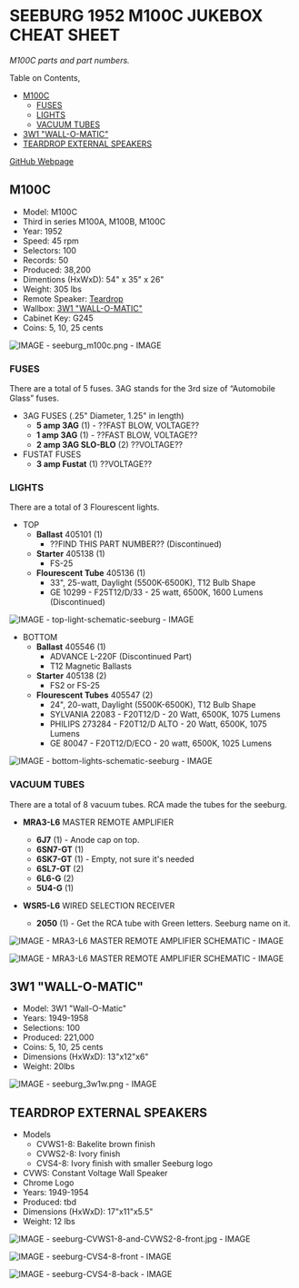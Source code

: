 # SEEBURG 1952 M100C JUKEBOX CHEAT SHEET

_M100C parts and part numbers._

Table on Contents,

* [M100C](https://github.com/JeffDeCola/my-cheat-sheets/tree/master/other/random-stuff/seeburg-1952-m100c-jukebox-cheat-sheet#m100c)
  * [FUSES](https://github.com/JeffDeCola/my-cheat-sheets/tree/master/other/random-stuff/seeburg-1952-m100c-jukebox-cheat-sheet#fuses)
  * [LIGHTS](https://github.com/JeffDeCola/my-cheat-sheets/tree/master/other/random-stuff/seeburg-1952-m100c-jukebox-cheat-sheet#lights)
  * [VACUUM TUBES](https://github.com/JeffDeCola/my-cheat-sheets/tree/master/other/random-stuff/seeburg-1952-m100c-jukebox-cheat-sheet#vacuum-tubes)
* [3W1 "WALL-O-MATIC"](https://github.com/JeffDeCola/my-cheat-sheets/tree/master/other/random-stuff/seeburg-1952-m100c-jukebox-cheat-sheet#3w1-wall-o-matic)
* [TEARDROP EXTERNAL SPEAKERS](https://github.com/JeffDeCola/my-cheat-sheets/tree/master/other/random-stuff/seeburg-1952-m100c-jukebox-cheat-sheet#teardrop-external-speakers)

[GitHub Webpage](https://jeffdecola.github.io/my-cheat-sheets/)

## M100C

* Model: M100C
* Third in series M100A, M100B, M100C
* Year: 1952
* Speed: 45 rpm
* Selectors: 100
* Records: 50
* Produced: 38,200
* Dimentions (HxWxD): 54" x 35" x 26"
* Weight: 305 lbs
* Remote Speaker: [Teardrop]()
* Wallbox: [3W1 "WALL-O-MATIC"]()
* Cabinet Key: G245
* Coins: 5, 10, 25 cents

![IMAGE - seeburg_m100c.png - IMAGE](../../../docs/pics/seeburg_m100c.png)

### FUSES

There are a total of 5 fuses. 3AG stands for the 3rd size of “Automobile Glass” fuses.

* 3AG FUSES  (.25" Diameter, 1.25" in length)
  * **5 amp 3AG** (1) - ??FAST BLOW, VOLTAGE??
  * **1 amp 3AG** (1) - ??FAST BLOW, VOLTAGE??
  * **2 amp 3AG SLO-BLO** (2) ??VOLTAGE??
* FUSTAT FUSES  
  * **3 amp Fustat** (1) ??VOLTAGE??

### LIGHTS

There are a total of 3 Flourescent lights.

* TOP
  * **Ballast** 405101 (1)
    * ??FIND THIS PART NUMBER?? (Discontinued)
  * **Starter** 405138 (1)
    * FS-25
  * **Flourescent Tube** 405136 (1)
    * 33", 25-watt, Daylight (5500K-6500K), T12 Bulb Shape
    * GE 10299 - F25T12/D/33 - 25 watt, 6500K, 1600 Lumens (Discontinued)

![IMAGE - top-light-schematic-seeburg - IMAGE](../../../docs/pics/top-light-schematic-seeburg.jpg)

* BOTTOM
  * **Ballast** 405546 (1)
    * ADVANCE L-220F (Discontinued Part)
    * T12 Magnetic Ballasts
  * **Starter** 405138 (2)
    * FS2 or FS-25
  * **Flourescent Tubes** 405547 (2)
    * 24", 20-watt, Daylight (5500K-6500K), T12 Bulb Shape
    * SYLVANIA 22083 - F20T12/D - 20 Watt, 6500K, 1075 Lumens
    * PHILIPS 273284 - F20T12/D ALTO - 20 Watt, 6500K, 1075 Lumens
    * GE 80047 - F20T12/D/ECO - 20 watt, 6500K, 1025 Lumens

![IMAGE - bottom-lights-schematic-seeburg - IMAGE](../../../docs/pics/bottom-lights-schematic-seeburg.jpg)

### VACUUM TUBES

There are a total of 8 vacuum tubes.
RCA made the tubes for the seeburg.

* **MRA3-L6** MASTER REMOTE AMPLIFIER
  * **6J7** (1) - Anode cap on top.
  * **6SN7-GT** (1)
  * **6SK7-GT** (1) - Empty, not sure it's needed
  * **6SL7-GT** (2)
  * **6L6-G** (2)
  * **5U4-G** (1)

* **WSR5-L6** WIRED SELECTION RECEIVER
  * **2050** (1) - Get the RCA tube with Green letters. Seeburg name on it.

![IMAGE - MRA3-L6 MASTER REMOTE AMPLIFIER SCHEMATIC - IMAGE](../../../docs/pics/MRA3-L6-master-remote-amplifier-schematic.jpg)

![IMAGE - MRA3-L6 MASTER REMOTE AMPLIFIER SCHEMATIC - IMAGE](../../../docs/pics/MRA3-L6-master-remote-amplifier-picture.jpg)

## 3W1 "WALL-O-MATIC"

* Model: 3W1 "Wall-O-Matic"
* Years: 1949-1958
* Selections: 100
* Produced: 221,000
* Coins: 5, 10, 25 cents
* Dimensions (HxWxD): 13"x12"x6"
* Weight: 20lbs

![IMAGE - seeburg_3w1w.png - IMAGE](../../../docs/pics/seeburg_3w1w.png)

## TEARDROP EXTERNAL SPEAKERS

* Models
  * CVWS1-8: Bakelite brown finish
  * CVWS2-8: Ivory finish
  * CVS4-8: Ivory finish with smaller Seeburg logo
* CVWS: Constant Voltage Wall Speaker
* Chrome Logo
* Years: 1949-1954
* Produced: tbd
* Dimensions (HxWxD): 17"x11"x5.5"
* Weight: 12 lbs

![IMAGE - seeburg-CVWS1-8-and-CVWS2-8-front.jpg - IMAGE](../../../docs/pics/seeburg-CVWS1-8-and-CVWS2-8-front.jpg)

![IMAGE - seeburg-CVS4-8-front - IMAGE](../../../docs/pics/seeburg-CVS4-8-front.jpg)

![IMAGE - seeburg-CVS4-8-back - IMAGE](../../../docs/pics/seeburg-CVS4-8-back.jpg)
